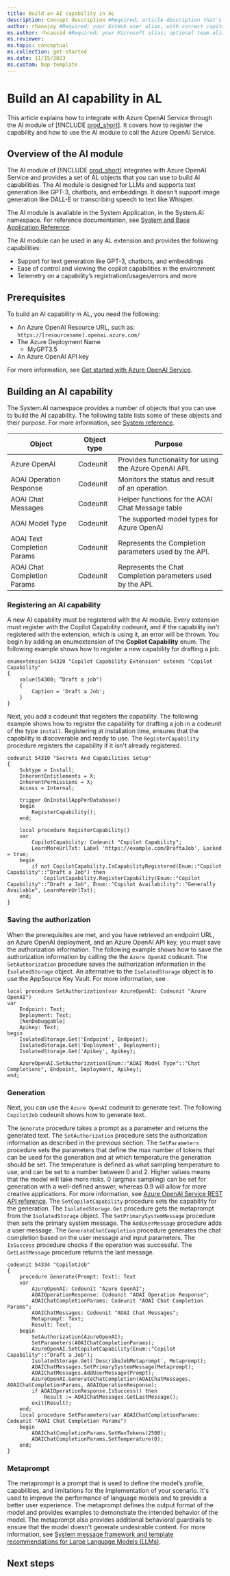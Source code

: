 ```yaml
---
title: Build an AI capability in AL
description: Concept description #Required; article description that's displayed in search results. Don't enclose in quotation marks. Do end with a period.
author: rhanajoy #Required; your GitHub user alias, with correct capitalization.
ms.author: rhcassid #Required; your Microsoft alias; optional team alias.
ms.reviewer: 
ms.topic: conceptual
ms.collection: get-started
ms.date: 11/15/2023
ms.custom: bap-template
---
```


# Build an AI capability in AL

This article explains how to integrate with Azure OpenAI Service through the AI module of [!INCLUDE [prod_short](includes/prod_short.md)]. It covers how to register the capability and how to use the AI module to call the Azure OpenAI Service.

<!-- Covers our System app module for AI including which models, how to get set up with AOAI key/endpoints, prompting, registering capabilities, simple sample code, link out to bigger example extension. Basically Darricks’ BCLE content.-->


## Overview of the AI module

The AI module of [!INCLUDE [prod_short](includes/prod_short.md)] integrates with Azure OpenAI Service and provides a set of AL objects that you can use to build AI capabilities. The AI module is designed for LLMs and supports text generation like GPT-3, chatbots, and embeddings. It doesn't support image generation like DALL-E or transcribing speech to text like Whisper. 

The AI module is available in the System Application, in the System.AI namespace. For reference documentation, see [System and Base Application Reference](/dynamics365/business-central/application).

The AI module can be used in any AL extension and provides the following capabilities:

- Support for text generation like GPT-3, chatbots, and embeddings
- Ease of control and viewing the copilot capabilities in the environment
- Telemetry on a capability’s registration/usages/errors and more

## Prerequisites

To build an AI capability in AL, you need the following:

- An Azure OpenAI Resource URL, such as: `https://[resourcename].openai.azure.com/`
- The Azure Deployment Name 
    - MyGPT3.5
- An Azure OpenAI API key

For more information, see [Get started with Azure OpenAI Service](ai-dev-tools-get-started.md).

## Building an AI capability

The System.AI namespace provides a number of objects that you can use to build the AI capability. The following table lists some of these objects and their purpose. For more information, see [System reference](/dynamics365/business-central/application/system/module/system).

|Object | Object type | Purpose | 
|-------|-------------|---------|
|Azure OpenAI |Codeunit| Provides functionality for using the Azure OpenAI API.|
|AOAI Operation Response|Codeunit|Monitors the status and result of an operation.|
|AOAI Chat Messages|Codeunit|Helper functions for the AOAI Chat Message table|
|AOAI Model Type| Codeunit |The supported model types for Azure OpenAI|
|AOAI Text Completion Params| Codeunit|Represents the Completion parameters used by the API.|
|AOAI Chat Completion Params| Codeunit|Represents the Chat Completion parameters used by the API.|

### Registering an AI capability

A new AI capability must be registered with the AI module. Every extension must register with the Copilot Capability codeunit, and if the capability isn't registered with the extension, which is using it, an error will be thrown. You begin by adding an enumextension of the **Copilot Capability** enum. The following example shows how to register a new capability for drafting a job.

```al
enumextension 54320 "Copilot Capability Extension" extends "Copilot Capability"
{
    value(54300; “Draft a job")
    {
        Caption = ‘Draft a Job';
    }
}
```

Next, you add a codeunit that registers the capability. The following example shows how to register the capability for drafting a job in a codeunit of the type `install`. Registering at installation time, ensures that the capability is discoverable and ready to use. The `RegisterCapability` procedure registers the capability if it isn't already registered.

```al
codeunit 54310 "Secrets And Capabilities Setup"
{
    Subtype = Install;
    InherentEntitlements = X;
    InherentPermissions = X;
    Access = Internal;
 
    trigger OnInstallAppPerDatabase()
    begin
        RegisterCapability();
    end;

    local procedure RegisterCapability()
    var
        CopilotCapability: Codeunit "Copilot Capability";
        LearnMoreUrlTxt: Label 'https://example.com/DraftaJob', Locked = true;
    begin
        if not CopilotCapability.IsCapabilityRegistered(Enum::"Copilot Capability"::“Draft a Job") then
            CopilotCapability.RegisterCapability(Enum::"Copilot Capability"::“Draft a Job", Enum::"Copilot Availability"::"Generally Available", LearnMoreUrlTxt);
    end;
}
```

### Saving the authorization

When the prerequisites are met, and you have retrieved an endpoint URL, an Azure OpenAI deployment, and an Azure OpenAI API key, you must save the authorization information. The following example shows how to save the authorization information by calling the the `Azure OpenAI` codeunit. The `SetAuthorization` procedure saves the authorization information in the `IsolatedStorage` object. An alternative to the `IsolatedStorage` object is to use the AppSource Key Vault. For more information, see []().

```al
local procedure SetAuthorization(var AzureOpenAI: Codeunit "Azure OpenAI")
var
    Endpoint: Text;
    Deployment: Text;
    [NonDebuggable]
    Apikey: Text;
begin
    IsolatedStorage.Get('Endpoint', Endpoint);
    IsolatedStorage.Get('Deployment', Deployment);
    IsolatedStorage.Get('Apikey', Apikey);

    AzureOpenAI.SetAuthorization(Enum::"AOAI Model Type"::"Chat Completions", Endpoint, Deployment, Apikey);
end;
```

### Generation

Next, you can use the `Azure OpenAI` codeunit to generate text. The following `CopilotJob` codeunit shows how to generate text. 

The `Generate` procedure takes a prompt as a parameter and returns the generated text. 
The `SetAuthorization` procedure sets the authorization information as described in the previous section.
The `SetParameters` procedure sets the parameters that define the max number of tokens that can be used for the generation and at which temperature the generation should be set. The temperature is defined as what sampling temperature to use, and can be set to a number between 0 and 2. Higher values means that the model will take more risks. 0 (argmax sampling) can be set for generation with a well-defined answer, whereas 0.9 will allow for more creative applications. For more information, see [Azure OpenAI Service REST API reference](/azure/ai-services/openai/reference).
The `SetCopilotCapability` procedure sets the capability for the generation. 
The `IsolatedStorage.Get` procedure gets the metaprompt from the `IsolatedStorage` object.
The `SetPrimarySystemMessage` procedure then sets the primary system message. 
The `AddUserMessage` procedure adds a user message. 
The `GenerateChatCompletion` procedure generates the chat completion based on the user message and input parameters. 
The `IsSuccess` procedure checks if the operation was successful. 
The `GetLastMessage` procedure returns the last message.

```al
codeunit 54334 "CopilotJob"
{
    procedure Generate(Prompt: Text): Text
    var
        AzureOpenAI: Codeunit "Azure OpenAI";
        AOAIOperationResponse: Codeunit "AOAI Operation Response";
        AOAIChatCompletionParams: Codeunit "AOAI Chat Completion Params";
        AOAIChatMessages: Codeunit "AOAI Chat Messages";
        Metaprompt: Text;
        Result: Text;
    begin
        SetAuthorization(AzureOpenAI);
        SetParameters(AOAIChatCompletionParams);
        AzureOpenAI.SetCopilotCapability(Enum::"Copilot Capability"::“Draft a Job");
        IsolatedStorage.Get('DescribeJobMetaprompt', Metaprompt);
        AOAIChatMessages.SetPrimarySystemMessage(Metaprompt);
        AOAIChatMessages.AddUserMessage(Prompt);
        AzureOpenAI.GenerateChatCompletion(AOAIChatMessages, AOAIChatCompletionParams, AOAIOperationResponse);
        if AOAIOperationResponse.IsSuccess() then
            Result := AOAIChatMessages.GetLastMessage();
        exit(Result);
    end;
    local procedure SetParameters(var AOAIChatCompletionParams: Codeunit "AOAI Chat Completion Params")
    begin
        AOAIChatCompletionParams.SetMaxTokens(2500);
        AOAIChatCompletionParams.SetTemperature(0);
    end;
}
```

### Metaprompt

The metaprompt is a prompt that is used to define the model’s profile, capabilities, and limitations for the implementation of your scenario. It's used to improve the performance of language models and to provide a better user experience. The metaprompt defines the output format of the model and provides examples to demonstrate the intended behavior of the model. The metaprompt also provides additional behavioral guardrails to ensure that the model doesn't generate undesirable content. For more information, see [System message framework and template recommendations for Large Language Models (LLMs)](/azure/ai-services/openai/concepts/system-message).



<!--add your content here-->

<!--Next steps - Required. Provide at least one next step and no more than three. Include some context so the customer can determine why they would click the link.-->
## Next steps
